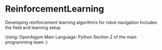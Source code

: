 # ReinforcementLearning
Developing reinforcement learning algorithms for robot navigation
Includes the field and learning setup

Using: OpenAigym
Main Language: Python
Section 2 of the main programming team :)
